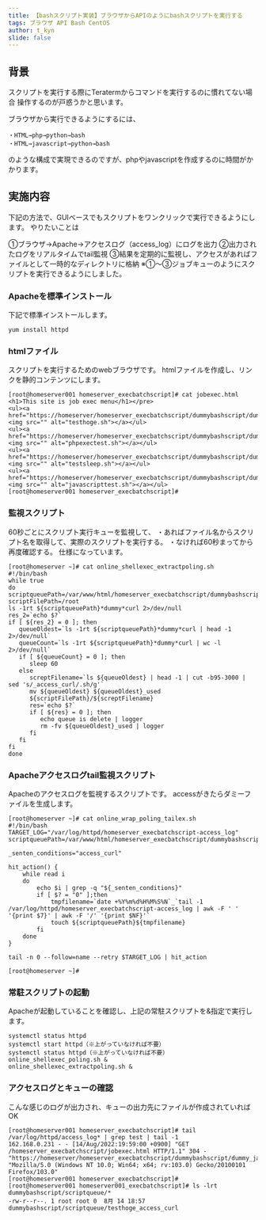 ```yaml
---
title: 【bashスクリプト実装】ブラウザからAPIのようにbashスクリプトを実行する
tags: ブラウザ API Bash CentOS
author: t_kyn
slide: false
---
```

## 背景
スクリプトを実行する際にTeratermからコマンドを実行するのに慣れてない場合
操作するのが戸惑うかと思います。

ブラウザから実行できるようにするには、
```
・HTML→php→python→bash
・HTML→javascript→python→bash
```
のような構成で実現できるのですが、phpやjavascriptを作成するのに時間がかかります。

## 実施内容
下記の方法で、GUIベースでもスクリプトをワンクリックで実行できるようにします。
やりたいことは

①ブラウザ→Apache→アクセスログ（access_log）にログを出力
②出力されたログをリアルタイムでtail監視
③結果を定期的に監視し、アクセスがあればファイルとして一時的なディレクトリに格納
※①～③ジョブキューのようにスクリプトを実行できるようにしました。

### Apacheを標準インストール
下記で標準インストールします。
```
yum install httpd
```

### htmlファイル
スクリプトを実行するためのwebブラウザです。
htmlファイルを作成し、リンクを静的コンテンツにします。
```
[root@homeserver001 homeserver_execbatchscript]# cat jobexec.html 
<h1>This site is job exec menu</h1></pre>
<ul><a href="https://homeserver/homeserver_execbatchscript/dummybashscript/dummy_testhoge_access_curl"><img src="" alt="testhoge.sh"></a></ul>
<ul><a href="https://homeserver/homeserver_execbatchscript/dummybashscript/dummy_phpexectest_access_curl"><img src="" alt="phpexectest.sh"></a></ul>
<ul><a href="https://homeserver/homeserver_execbatchscript/dummybashscript/dummy_testsleep_access_curl"><img src="" alt="testsleep.sh"></a></ul>
<ul><a href="https://homeserver/homeserver_execbatchscript/dummybashscript/dummy_javascripttest_access_curl"><img src="" alt="javascripttest.sh"></a></ul>
[root@homeserver001 homeserver_execbatchscript]#
```

### 監視スクリプト
60秒ごとにスクリプト実行キューを監視して、
・あればファイル名からスクリプト名を取得して、実際のスクリプトを実行する。
・なければ60秒まってから再度確認する。
仕様になっています。

```
[root@homeserver ~]# cat online_shellexec_extractpoling.sh
#!/bin/bash
while true
do
scriptqueuePath=/var/www/html/homeserver_execbatchscript/dummybashscript/scriptqueue/
scriptFilePath=/root
ls -1rt ${scriptqueuePath}*dummy*curl 2>/dev/null
res_2=`echo $?`
if [ ${res_2} = 0 ]; then
   queueOldest=`ls -1rt ${scriptqueuePath}*dummy*curl | head -1 2>/dev/null`
   queueCount=`ls -1rt ${scriptqueuePath}*dummy*curl | wc -l 2>/dev/null`
   if [ ${queueCount} = 0 ]; then
      sleep 60
   else
      screptFilename=`ls ${queueOldest} | head -1 | cut -b95-3000 | sed 's/_access_curl/.sh/g'`
      mv ${queueOldest} ${queueOldest}_used
      ${scriptFilePath}/${screptFilename}
      res=`echo $?`
      if [ ${res} = 0 ]; then
         echo queue is delete | logger
         rm -fv ${queueOldest}_used | logger
      fi
   fi
fi
done
```

### Apacheアクセスログtail監視スクリプト

Apacheのアクセスログを監視するスクリプトです。
accessがきたらダミーファイルを生成します。

```
[root@homeserver ~]# cat online_wrap_poling_tailex.sh
#!/bin/bash
TARGET_LOG="/var/log/httpd/homeserver_execbatchscript-access_log"
scriptqueuePath=/var/www/html/homeserver_execbatchscript/dummybashscript/scriptqueue/

_senten_conditions="access_curl"

hit_action() {
    while read i
    do
        echo $i | grep -q "${_senten_conditions}"
        if [ $? = "0" ];then
            tmpfilename=`date +%Y%m%d%H%M%S%N`_`tail -1 /var/log/httpd/homeserver_execbatchscript-access_log | awk -F ' ' '{print $7}' | awk -F '/' '{print $NF}'`
            touch ${scriptqueuePath}${tmpfilename}
        fi
    done
}

tail -n 0 --follow=name --retry $TARGET_LOG | hit_action

[root@homeserver ~]#
```

### 常駐スクリプトの起動
Apacheが起動していることを確認し、上記の常駐スクリプトを&指定で実行します。
```
systemctl status httpd
systemctl start httpd（※上がっていなければ不要）
systemctl status httpd（※上がっていなければ不要）
online_shellexec_poling.sh &
online_shellexec_extractpoling.sh &
```

### アクセスログとキューの確認
こんな感じのログが出力され、キューの出力先にファイルが作成されていればOK
```
[root@homeserver001 homeserver_execbatchscript]# tail /var/log/httpd/access_log* | grep test | tail -1
162.168.0.231 - - [14/Aug/2022:19:59:00 +0900] "GET /homeserver_execbatchscript/jobexec.html HTTP/1.1" 304 - "https://homeserver/homeserver_execbatchscript/dummybashscript/dummy_javascripttest_access_curl" "Mozilla/5.0 (Windows NT 10.0; Win64; x64; rv:103.0) Gecko/20100101 Firefox/103.0"
[root@homeserver001 homeserver_execbatchscript]#
[root@homeserver001 homeserver001_execbatchscript]# ls -lrt dummybashscript/scriptqueue/*
-rw-r--r--. 1 root root 0  8月 14 18:57 dummybashscript/scriptqueue/testhoge_access_curl
```

